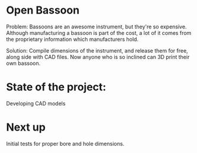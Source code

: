 # Open Bassoon

Problem: Bassoons are an awesome instrument, but they're so expensive. Although manufacturing a bassoon is part of the cost, a lot of it comes from the proprietary information which manufacturers hold.

Solution: Compile dimensions of the instrument, and release them for free, along side with CAD files. Now anyone who is so inclined can 3D print their own bassoon.

# State of the project:

Developing CAD models

# Next up

Initial tests for proper bore and hole dimensions.

